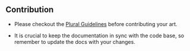 ## Contribution

- Please checkout the [Plural Guidelines](https://github.com/pluralcom/plural-guidelines) before contributing your art.

- It is crucial to keep the documentation in sync with the code base, so remember to update the docs with your changes.
